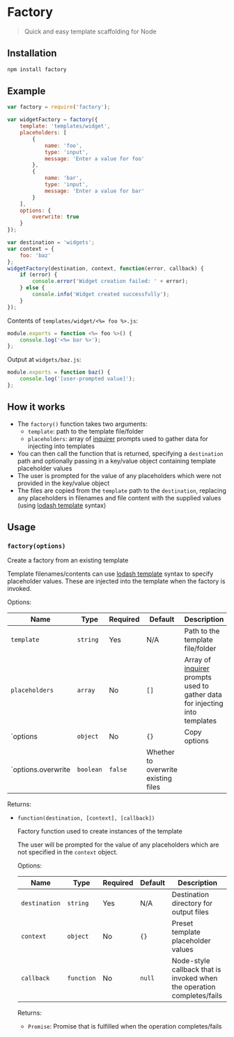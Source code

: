 # Factory

> Quick and easy template scaffolding for Node


## Installation

```bash
npm install factory
```


## Example

```javascript
var factory = require('factory');

var widgetFactory = factory({
	template: 'templates/widget',
	placeholders: [
		{
			name: 'foo',
			type: 'input',
			message: 'Enter a value for foo'
		},
		{
			name: 'bar',
			type: 'input',
			message: 'Enter a value for bar'
		}
	],
	options: {
		overwrite: true
	}
});

var destination = 'widgets';
var context = {
	foo: 'baz'
};
widgetFactory(destination, context, function(error, callback) {
	if (error) {
		console.error('Widget creation failed: ' + error);
	} else {
		console.info('Widget created successfully');
	}
});
```

Contents of `templates/widget/<%= foo %>.js`:

```javascript
module.exports = function <%= foo %>() {
	console.log('<%= bar %>');
};
```

Output at `widgets/baz.js`:

```javascript
module.exports = function baz() {
	console.log('[user-prompted value]');
};
```

## How it works

- The `factory()` function takes two arguments:
	- `template`: path to the template file/folder
	- `placeholders`: array of [inquirer](https://www.npmjs.com/package/inquirer) prompts used to gather data for injecting into templates
- You can then call the function that is returned, specifying a `destination` path and optionally passing in a key/value object containing template placeholder values
- The user is prompted for the value of any placeholders which were not provided in the key/value object
- The files are copied from the `template` path to the `destination`, replacing any placeholders in filenames and file content with the supplied values (using [lodash template](https://www.npmjs.com/package/lodash.template) syntax)


## Usage

### `factory(options)`

Create a factory from an existing template

Template filenames/contents can use [lodash template](https://www.npmjs.com/package/lodash.template) syntax to specify placeholder values. These are injected into the template when the factory is invoked.

Options:

| Name | Type | Required | Default | Description |
| ---- | ---- | -------- | ------- | ----------- |
| `template` | `string` | Yes | N/A | Path to the template file/folder |
| `placeholders` | `array` | No | `[]` | Array of [inquirer](https://www.npmjs.com/package/inquirer) prompts used to gather data for injecting into templates |
| `options | `object` | No | `{}` | Copy options |
| `options.overwrite | `boolean` | `false` | Whether to overwrite existing files |

Returns:

- `function(destination, [context], [callback])`

 	Factory function used to create instances of the template
 	
 	The user will be prompted for the value of any placeholders which are not specified in the `context` object.
 	
 	Options: 
 	
 	| Name | Type | Required | Default | Description |
	| ---- | ---- | -------- | ------- | ----------- |
	| `destination` | `string` | Yes | N/A | Destination directory for output files |
	| `context` | `object` | No | `{}` | Preset template placeholder values |
	| `callback` | `function` | No | `null` | Node-style callback that is invoked when the operation completes/fails |

	Returns:

	- `Promise`: Promise that is fulfilled when the operation completes/fails
